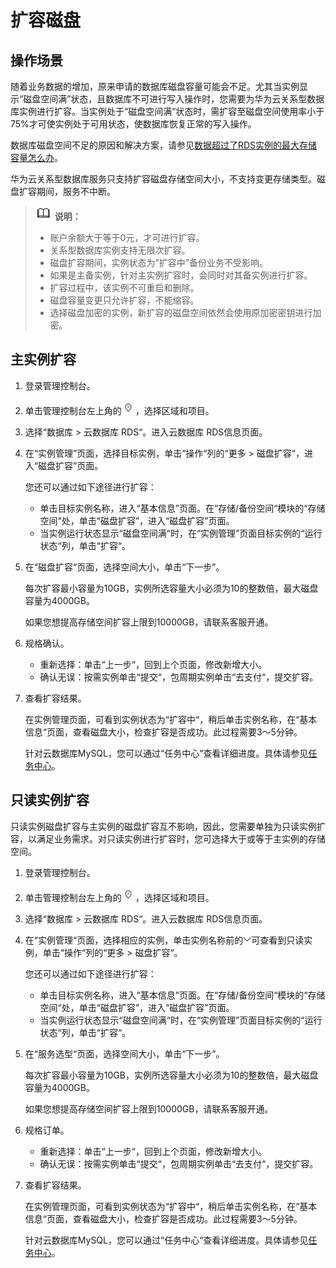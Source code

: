# 扩容磁盘<a name="zh-cn_topic_scale_cluster"></a>

## 操作场景<a name="section3404387132643"></a>

随着业务数据的增加，原来申请的数据库磁盘容量可能会不足。尤其当实例显示“磁盘空间满”状态，且数据库不可进行写入操作时，您需要为华为云关系型数据库实例进行扩容。当实例处于“磁盘空间满”状态时，需扩容至磁盘空间使用率小于75%才可使实例处于可用状态，使数据库恢复正常的写入操作。

数据库磁盘空间不足的原因和解决方案，请参见[数据超过了RDS实例的最大存储容量怎么办](https://support.huaweicloud.com/rds_faq/rds_faq_0046.html)。

华为云关系型数据库服务只支持扩容磁盘存储空间大小，不支持变更存储类型。磁盘扩容期间，服务不中断。

>![](public_sys-resources/icon-note.gif) **说明：**   
>-   账户余额大于等于0元，才可进行扩容。  
>-   关系型数据库实例支持无限次扩容。  
>-   磁盘扩容期间，实例状态为“扩容中”备份业务不受影响。  
>-   如果是主备实例，针对主实例扩容时，会同时对其备实例进行扩容。  
>-   扩容过程中，该实例不可重启和删除。  
>-   磁盘容量变更只允许扩容，不能缩容。  
>-   选择磁盘加密的实例，新扩容的磁盘空间依然会使用原加密密钥进行加密。  

## 主实例扩容<a name="section3535102285710"></a>

1.  登录管理控制台。
2.  单击管理控制台左上角的![](figures/Region灰色图标.png)，选择区域和项目。
3.  选择“数据库  \>  云数据库 RDS“。进入云数据库 RDS信息页面。
4.  在“实例管理”页面，选择目标实例，单击“操作“列的“更多  \>  磁盘扩容“，进入“磁盘扩容”页面。

    您还可以通过如下途径进行扩容：

    -   单击目标实例名称，进入“基本信息”页面。在“存储/备份空间“模块的“存储空间“处，单击“磁盘扩容”，进入“磁盘扩容”页面。
    -   当实例运行状态显示“磁盘空间满“时，在“实例管理”页面目标实例的“运行状态“列，单击“扩容“。

5.  在“磁盘扩容“页面，选择空间大小，单击“下一步”。

    每次扩容最小容量为10GB，实例所选容量大小必须为10的整数倍，最大磁盘容量为4000GB。

    如果您想提高存储空间扩容上限到10000GB，请联系客服开通。

6.  规格确认。
    -   重新选择：单击“上一步“，回到上个页面，修改新增大小。
    -   确认无误：按需实例单击“提交“，包周期实例单击“去支付“，提交扩容。

7.  查看扩容结果。

    在实例管理页面，可看到实例状态为“扩容中“，稍后单击实例名称，在“基本信息“页面，查看磁盘大小，检查扩容是否成功。此过程需要3～5分钟。

    针对云数据库MySQL，您可以通过“任务中心“查看详细进度。具体请参见[任务中心](zh-cn_topic_0192954164.md)。


## 只读实例扩容<a name="section25847103185530"></a>

只读实例磁盘扩容与主实例的磁盘扩容互不影响，因此，您需要单独为只读实例扩容，以满足业务需求。对只读实例进行扩容时，您可选择大于或等于主实例的存储空间。

1.  登录管理控制台。
2.  单击管理控制台左上角的![](figures/Region灰色图标.png)，选择区域和项目。
3.  选择“数据库  \>  云数据库 RDS“。进入云数据库 RDS信息页面。
4.  在“实例管理“页面，选择相应的实例，单击实例名称前的![](figures/下拉选择-0.png)可查看到只读实例，单击“操作“列的“更多  \>  磁盘扩容“。

    您还可以通过如下途径进行扩容：

    -   单击目标实例名称，进入“基本信息”页面。在“存储/备份空间“模块的“存储空间“处，单击“磁盘扩容”，进入“磁盘扩容”页面。
    -   当实例运行状态显示“磁盘空间满“时，在“实例管理”页面目标实例的“运行状态“列，单击“扩容“。

5.  在“服务选型“页面，选择空间大小，单击“下一步”。

    每次扩容最小容量为10GB，实例所选容量大小必须为10的整数倍，最大磁盘容量为4000GB。

    如果您想提高存储空间扩容上限到10000GB，请联系客服开通。

6.  规格订单。
    -   重新选择：单击“上一步“，回到上个页面，修改新增大小。
    -   确认无误：按需实例单击“提交“，包周期实例单击“去支付“，提交扩容。

7.  查看扩容结果。

    在实例管理页面，可看到实例状态为“扩容中“，稍后单击实例名称，在“基本信息“页面，查看磁盘大小，检查扩容是否成功。此过程需要3～5分钟。

    针对云数据库MySQL，您可以通过“任务中心“查看详细进度。具体请参见[任务中心](zh-cn_topic_0192954164.md)。



